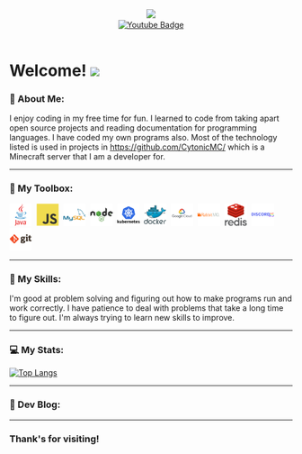 <div id="header" align="center">
  <img src="https://avatars.githubusercontent.com/u/93840464?v=4&size=64" width="100"/>
</div>
<div id="badges" align="center">
  <a href="https://youtube.com/@ResPlaysIt">
    <img src="https://img.shields.io/badge/YouTube-red?style=for-the-badge&logo=youtube&logoColor=white" alt="Youtube Badge"/>
  </a>
</div>
<img src="https://komarev.com/ghpvc/?username=RespDev&style=flat-square&color=blue" alt=""/>
<h1>
  Welcome!
  <img src="https://media.giphy.com/media/hvRJCLFzcasrR4ia7z/giphy.gif" width="30px"/>
</h1>

### 📌 About Me:

I enjoy coding in my free time for fun. I learned to code from taking apart open source projects and reading documentation for programming languages. I have coded my own programs also. Most of the technology listed is used in projects in https://github.com/CytonicMC/ which is a Minecraft server that I am a developer for.

---

### 🧰 My Toolbox:
<div>
  <img src="https://github.com/devicons/devicon/blob/master/icons/java/java-original-wordmark.svg" title="Java" alt="Java" width="40" height="40"/>&nbsp;
  <img src="https://github.com/devicons/devicon/blob/master/icons/javascript/javascript-original.svg" title="JavaScript" alt="JavaScript" width="40" height="40"/>&nbsp;
  <img src="https://github.com/devicons/devicon/blob/master/icons/mysql/mysql-original-wordmark.svg" title="MySQL"  alt="MySQL" width="40" height="40"/>&nbsp;
  <img src="https://github.com/devicons/devicon/blob/master/icons/nodejs/nodejs-original-wordmark.svg" title="NodeJS" alt="NodeJS" width="40" height="40"/>&nbsp;
  <img src="https://github.com/devicons/devicon/blob/master/icons/kubernetes/kubernetes-original-wordmark.svg" title="Kubernetes" alt="Kubernetes" width="40" height="40"/>&nbsp;
  <img src="https://github.com/devicons/devicon/blob/master/icons/docker/docker-original-wordmark.svg" title="Docker" alt="Docker" width="40" height="40"/>&nbsp;
  <img src="https://github.com/devicons/devicon/blob/master/icons/googlecloud/googlecloud-original-wordmark.svg" title="Google Cloud" alt="Google Cloud" width="40" height="40"/>&nbsp;
  <img src="https://github.com/devicons/devicon/blob/master/icons/rabbitmq/rabbitmq-original-wordmark.svg" title="RabbitMQ" alt="RabbitMQ" width="40" height="40"/>&nbsp;
  <img src="https://github.com/devicons/devicon/blob/master/icons/redis/redis-original-wordmark.svg" title="Redis" alt="Redis" width="40" height="40"/>&nbsp;
  <img src="https://github.com/devicons/devicon/blob/master/icons/discordjs/discordjs-original-wordmark.svg" title="DiscordJS" **alt="DiscordJS" width="40" height="40"/>
  <img src="https://github.com/devicons/devicon/blob/master/icons/git/git-original-wordmark.svg" title="Git" **alt="Git" width="40" height="40"/>
</div>

---

### 📃 My Skills:

I'm good at problem solving and figuring out how to make programs run and work correctly. I have patience to deal with problems that take a long time to figure out. I'm always trying to learn new skills to improve.

---

### 💻 My Stats:

[![Top Langs](https://github-readme-stats.vercel.app/api/top-langs/?username=RespDev&layout=compact&theme=vision-friendly-dark)](https://github.com/anuraghazra/github-readme-stats)

---

### 📝 Dev Blog:

<!-- BLOG-POST-LIST:START -->
<!-- BLOG-POST-LIST:END -->

---

### Thank's for visiting!
